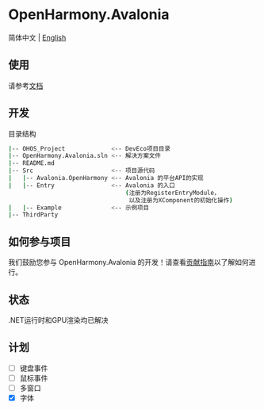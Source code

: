 # OpenHarmony.Avalonia

简体中文 | [English](README.en.md)

## 使用

请参考[文档](https://openharmony-net.github.io/docs/docs/avalonia/introduction.html)

## 开发

目录结构
```bash
|-- OHOS_Project             <-- DevEco项目目录
|-- OpenHarmony.Avalonia.sln <-- 解决方案文件
|-- README.md
|-- Src                      <-- 项目源代码
|   |-- Avalonia.OpenHarmony <-- Avalonia 的平台API的实现
|   |-- Entry                <-- Avalonia 的入口
                                 (注册为RegisterEntryModule，
                                  以及注册为XComponent的初始化操作)
|   |-- Example              <-- 示例项目
|-- ThirdParty
```

## 如何参与项目

我们鼓励您参与 OpenHarmony.Avalonia 的开发！请查看[贡献指南](CONTRIBUTING.md)以了解如何进行。

## 状态
.NET运行时和GPU渲染均已解决

## 计划

- [ ] 键盘事件
- [ ] 鼠标事件
- [ ] 多窗口
- [x] 字体
